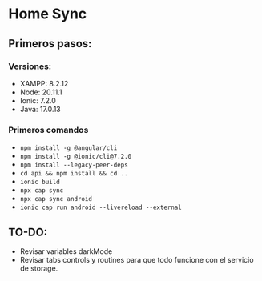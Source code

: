 # Home Sync
## Primeros pasos:
### Versiones:
* XAMPP: 8.2.12
* Node: 20.11.1
* Ionic: 7.2.0
* Java: 17.0.13

### Primeros comandos
* `npm install -g @angular/cli`
* `npm install -g @ionic/cli@7.2.0`
* `npm install --legacy-peer-deps`
* `cd api && npm install && cd ..`
* `ionic build`
* `npx cap sync`
* `npx cap sync android`
* `ionic cap run android --livereload --external`

## TO-DO:
* Revisar variables darkMode
* Revisar tabs controls y routines para que todo funcione con el servicio de storage.